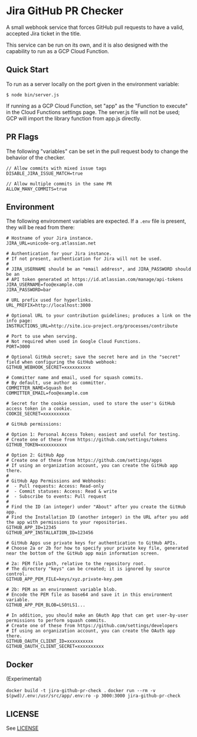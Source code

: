 Jira GitHub PR Checker
======================

A small webhook service that forces GitHub pull requests to have a valid, accepted Jira ticket in the title.

This service can be run on its own, and it is also designed with the capability to run as a GCP Cloud Function.

## Quick Start

To run as a server locally on the port given in the environment variable:

	$ node bin/server.js

If running as a GCP Cloud Function, set "app" as the "Function to execute" in the Cloud Functions settings page.  The server.js file will not be used; GCP will import the library function from app.js directly.

## PR Flags

The following "variables" can be set in the pull request body to change the behavior of the checker.

```
// Allow commits with mixed issue tags
DISABLE_JIRA_ISSUE_MATCH=true

// Allow multiple commits in the same PR
ALLOW_MANY_COMMITS=true
```

## Environment

The following environment variables are expected.  If a `.env` file is present, they will be read from there:

```
# Hostname of your Jira instance.
JIRA_URL=unicode-org.atlassian.net

# Authentication for your Jira instance.
# If not present, authentication for Jira will not be used.
#
# JIRA_USERNAME should be an *email address*, and JIRA_PASSWORD should be an
# API token generated at https://id.atlassian.com/manage/api-tokens
JIRA_USERNAME=foo@example.com
JIRA_PASSWORD=bar

# URL prefix used for hyperlinks.
URL_PREFIX=http://localhost:3000

# Optional URL to your contribution guidelines; produces a link on the info page:
INSTRUCTIONS_URL=http://site.icu-project.org/processes/contribute

# Port to use when serving.
# Not required when used in Google Cloud Functions.
PORT=3000

# Optional GitHub secret; save the secret here and in the "secret" field when configuring the GitHub webhook:
GITHUB_WEBHOOK_SECRET=xxxxxxxxxx

# Committer name and email, used for squash commits.
# By default, use author as committer.
COMMITTER_NAME=Squash Bot
COMMITTER_EMAIL=foo@example.com

# Secret for the cookie session, used to store the user's GitHub access token in a cookie.
COOKIE_SECRET=xxxxxxxxxx

# GitHub permissions:

# Option 1: Personal Access Token; easiest and useful for testing.
# Create one of these from https://github.com/settings/tokens
GITHUB_TOKEN=xxxxxxxxxx

# Option 2: GitHub App
# Create one of these from https://github.com/settings/apps
# If using an organization account, you can create the GitHub app there.
#
# GitHub App Permissions and Webhooks:
#  - Pull requests: Access: Read-only
#  - Commit statuses: Access: Read & write
#  - Subscribe to events: Pull request
#
# Find the ID (an integer) under "About" after you create the GitHub app.
# Find the Installation ID (another integer) in the URL after you add the app with permissions to your repositories.
GITHUB_APP_ID=12345
GITHUB_APP_INSTALLATION_ID=123456

# GitHub Apps use private keys for authentication to GitHub APIs.
# Choose 2a or 2b for how to specify your private key file, generated near the bottom of the GitHub app main information screen.

# 2a: PEM file path, relative to the repository root.
# The directory "keys" can be created; it is ignored by source control.
GITHUB_APP_PEM_FILE=keys/xyz.private-key.pem

# 2b: PEM as an environment variable blob.
# Encode the PEM file as base64 and save it in this environment variable.
GITHUB_APP_PEM_BLOB=LS0tLS1...

# In addition, you should make an OAuth App that can get user-by-user permissions to perform squash commits.
# Create one of these from https://github.com/settings/developers
# If using an organization account, you can create the OAuth app there.
GITHUB_OAUTH_CLIENT_ID=xxxxxxxxxx
GITHUB_OAUTH_CLIENT_SECRET=xxxxxxxxxx
```

## Docker

(Experimental)

`docker build -t jira-github-pr-check .`
`docker run --rm -v $(pwd)/.env:/usr/src/app/.env:ro -p 3000:3000 jira-github-pr-check`

## LICENSE

See [LICENSE](./LICENSE)